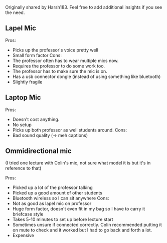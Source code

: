 Originally shared by Harsh183. Feel free to add additional insights if you see the need.

## Lapel Mic

Pros: 
* Picks up the professor's voice pretty well
* Small form factor
Cons:
* The professor often has to wear multiple mics now.
* Requires the professor to do some work too. 
* The professor has to make sure the mic is on.
* Has a usb connector dongle (instead of using something like bluetooth)
* Slightly fragile

## Laptop Mic 

Pros:
* Doesn't cost anything.
* No setup
* Picks up both professor as well students around.
Cons:
* Bad sound quality (-> meh captions)

## Ommidirectional mic

(I tried one lecture with Colin's mic, not sure what model it is but it's in reference to that)

Pros:
* Picked up a lot of the professor talking 
* Picked up a good amount of other students
* Bluetooth wireless so I can sit anywhere
Cons:
* Not as good as lapel mic on professor
* Huge form factor, doesn't even fit in my bag so I have to carry it briefcase style
* Takes 5-10 minutes to set up before lecture start
* Sometimes unsure if connected correctly. Colin recommended putting it on mute to check and it worked but I had to go back and forth a lot.
* Expensive
